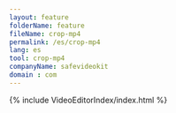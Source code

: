 ```yaml
---
layout: feature
folderName: feature
fileName: crop-mp4
permalink: /es/crop-mp4
lang: es
tool: crop-mp4
companyName: safevideokit
domain : com
---
```


{% include VideoEditorIndex/index.html %}

   